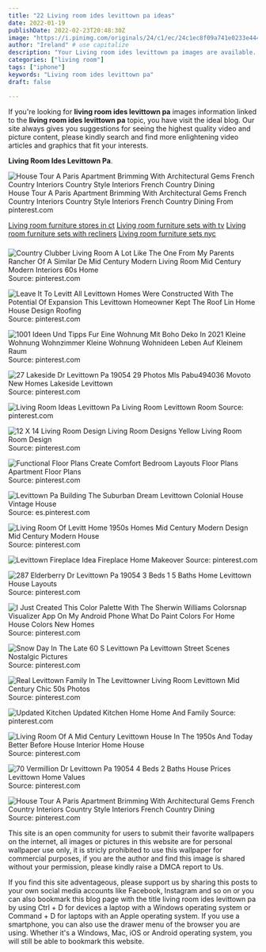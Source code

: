 ```yaml
---
title: "22 Living room ides levittown pa ideas"
date: 2022-01-19
publishDate: 2022-02-23T20:48:30Z
image: "https://i.pinimg.com/originals/24/c1/ec/24c1ec8f09a741e0233e444cb0c68e94.jpg"
author: "Ireland" # use capitalize
description: "Your Living room ides levittown pa images are available. Living room ides levittown pa are a topic that is being searched for and liked by netizens today. You can Get the Living room ides levittown pa files here. Download all royalty-free photos and vectors."
categories: ["living room"]
tags: ["iphone"]
keywords: "Living room ides levittown pa"
draft: false

---
```


If you're looking for **living room ides levittown pa** images information linked to the **living room ides levittown pa** topic, you have visit the ideal  blog.  Our site always  gives you  suggestions  for seeing  the highest  quality video and picture  content, please kindly search and find more enlightening video articles and graphics  that fit your interests.

**Living Room Ides Levittown Pa**. 

![House Tour A Paris Apartment Brimming With Architectural Gems French Country Interiors Country Style Interiors French Country Dining](https://i.pinimg.com/originals/24/c1/ec/24c1ec8f09a741e0233e444cb0c68e94.jpg "House Tour A Paris Apartment Brimming With Architectural Gems French Country Interiors Country Style Interiors French Country Dining")
House Tour A Paris Apartment Brimming With Architectural Gems French Country Interiors Country Style Interiors French Country Dining From pinterest.com

[Living room furniture stores in ct](/living-room-furniture-stores-in-ct/)
[Living room furniture sets with tv](/living-room-furniture-sets-with-tv/)
[Living room furniture sets with recliners](/living-room-furniture-sets-with-recliners/)
[Living room furniture sets nyc](/living-room-furniture-sets-nyc/)



### 

 


![Country Clubber Living Room A Lot Like The One From My Parents Rancher Of A Similar De Mid Century Modern Living Room Mid Century Modern Interiors 60s Home](https://i.pinimg.com/736x/79/8a/10/798a10726285a2bc79adb340d66496aa--vintage-interiors-design-living.jpg "Country Clubber Living Room A Lot Like The One From My Parents Rancher Of A Similar De Mid Century Modern Living Room Mid Century Modern Interiors 60s Home")
Source: pinterest.com

 

![Leave It To Levitt All Levittown Homes Were Constructed With The Potential Of Expansion This Levittown Homeowner Kept The Roof Lin Home House Design Roofing](https://i.pinimg.com/originals/18/21/c6/1821c6cbf0b47db73a482132e249756a.jpg "Leave It To Levitt All Levittown Homes Were Constructed With The Potential Of Expansion This Levittown Homeowner Kept The Roof Lin Home House Design Roofing")
Source: pinterest.com

 

![1001 Ideen Und Tipps Fur Eine Wohnung Mit Boho Deko In 2021 Kleine Wohnung Wohnzimmer Kleine Wohnung Wohnideen Leben Auf Kleinem Raum](https://i.pinimg.com/736x/db/d4/cb/dbd4cb1caef06de8804f4078a90cbc53.jpg "1001 Ideen Und Tipps Fur Eine Wohnung Mit Boho Deko In 2021 Kleine Wohnung Wohnzimmer Kleine Wohnung Wohnideen Leben Auf Kleinem Raum")
Source: pinterest.com

 

![27 Lakeside Dr Levittown Pa 19054 29 Photos Mls Pabu494036 Movoto New Homes Lakeside Levittown](https://i.pinimg.com/564x/ae/41/0d/ae410de77f8fb83dfe727208284d191d.jpg "27 Lakeside Dr Levittown Pa 19054 29 Photos Mls Pabu494036 Movoto New Homes Lakeside Levittown")
Source: pinterest.com

 

![Living Room Ideas Levittown Pa Living Room Levittown Room](https://i.pinimg.com/originals/e4/19/96/e419964bf75fcc33298ed14b28ae45e3.jpg "Living Room Ideas Levittown Pa Living Room Levittown Room")
Source: pinterest.com

 

![12 X 14 Living Room Design Living Room Designs Yellow Living Room Room Design](https://i.pinimg.com/originals/f6/d8/21/f6d82106ab6db73b882eb4f80409dcb2.jpg "12 X 14 Living Room Design Living Room Designs Yellow Living Room Room Design")
Source: pinterest.com

 

![Functional Floor Plans Create Comfort Bedroom Layouts Floor Plans Apartment Floor Plans](https://i.pinimg.com/originals/09/e1/da/09e1daa8aa4f15f6b9d74010634efb2f.jpg "Functional Floor Plans Create Comfort Bedroom Layouts Floor Plans Apartment Floor Plans")
Source: pinterest.com

 

![Levittown Pa Building The Suburban Dream Levittown Colonial House Vintage House](https://i.pinimg.com/originals/5a/4c/ce/5a4cce04f959b99080e78e386aad7af6.jpg "Levittown Pa Building The Suburban Dream Levittown Colonial House Vintage House")
Source: es.pinterest.com

 

![Living Room Of Levitt Home 1950s Homes Mid Century Modern Design Mid Century Modern House](https://i.pinimg.com/originals/c8/12/96/c81296aab047c6d545b3a2e6b631902b.jpg "Living Room Of Levitt Home 1950s Homes Mid Century Modern Design Mid Century Modern House")
Source: pinterest.com

 

![Levittown Fireplace Idea Fireplace Home Makeover](https://i.pinimg.com/originals/01/78/c0/0178c007501d15d9c6100131bd9064c2.jpg "Levittown Fireplace Idea Fireplace Home Makeover")
Source: pinterest.com

 

![287 Elderberry Dr Levittown Pa 19054 3 Beds 1 5 Baths Home Levittown House Layouts](https://i.pinimg.com/736x/80/24/af/8024afe990eb7c92ae1ab94c3f460acd.jpg "287 Elderberry Dr Levittown Pa 19054 3 Beds 1 5 Baths Home Levittown House Layouts")
Source: pinterest.com

 

![I Just Created This Color Palette With The Sherwin Williams Colorsnap Visualizer App On My Android Phone What Do Paint Colors For Home House Colors New Homes](https://i.pinimg.com/originals/42/39/03/423903c6243034e624d222bb82e9aaca.jpg "I Just Created This Color Palette With The Sherwin Williams Colorsnap Visualizer App On My Android Phone What Do Paint Colors For Home House Colors New Homes")
Source: pinterest.com

 

![Snow Day In The Late 60 S Levittown Pa Levittown Street Scenes Nostalgic Pictures](https://i.pinimg.com/736x/ba/c5/bf/bac5bf04028efb4ccd2cfdec1694f2c3--vintage-architecture-impala.jpg "Snow Day In The Late 60 S Levittown Pa Levittown Street Scenes Nostalgic Pictures")
Source: pinterest.com

 

![Real Levittown Family In The Levittowner Living Room Levittown Mid Century Chic 50s Photos](https://i.pinimg.com/736x/18/a3/a9/18a3a9348538731666a160a31cf3b3a9--s-furniture-school-furniture.jpg "Real Levittown Family In The Levittowner Living Room Levittown Mid Century Chic 50s Photos")
Source: pinterest.com

 

![Updated Kitchen Updated Kitchen Home Home And Family](https://i.pinimg.com/originals/d4/25/ed/d425ed492a054bc4f1f5f73e7c8f8b64.jpg "Updated Kitchen Updated Kitchen Home Home And Family")
Source: pinterest.com

 

![Living Room Of A Mid Century Levittown House In The 1950s And Today Better Before House Interior Home House](https://i.pinimg.com/originals/d6/dd/70/d6dd70bf2912ed412a7d8fcfc3648cdb.jpg "Living Room Of A Mid Century Levittown House In The 1950s And Today Better Before House Interior Home House")
Source: pinterest.com

 

![70 Vermillion Dr Levittown Pa 19054 4 Beds 2 Baths House Prices Levittown Home Values](https://i.pinimg.com/736x/e9/db/91/e9db916b34fccbcfca94f2351202614c.jpg "70 Vermillion Dr Levittown Pa 19054 4 Beds 2 Baths House Prices Levittown Home Values")
Source: pinterest.com

 

![House Tour A Paris Apartment Brimming With Architectural Gems French Country Interiors Country Style Interiors French Country Dining](https://i.pinimg.com/originals/24/c1/ec/24c1ec8f09a741e0233e444cb0c68e94.jpg "House Tour A Paris Apartment Brimming With Architectural Gems French Country Interiors Country Style Interiors French Country Dining")
Source: pinterest.com

 

This site is an open community for users to submit their favorite wallpapers on the internet, all images or pictures in this website are for personal wallpaper use only, it is stricly prohibited to use this wallpaper for commercial purposes, if you are the author and find this image is shared without your permission, please kindly raise a DMCA report to Us.

If you find this site adventageous, please support us by sharing this posts to your own social media accounts like Facebook, Instagram and so on or you can also bookmark this blog page with the title living room ides levittown pa by using Ctrl + D for devices a laptop with a Windows operating system or Command + D for laptops with an Apple operating system. If you use a smartphone, you can also use the drawer menu of the browser you are using. Whether it's a Windows, Mac, iOS or Android operating system, you will still be able to bookmark this website.
